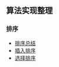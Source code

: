 ## 算法实现整理

### 排序

* [排序总结](CONCLUSION_SORT.md)
* [插入排序](SORT_INSERT.md)
* [选择排序](../../src/ita/chap02/sort_select.cpp)